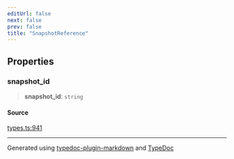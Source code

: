 ```yaml
---
editUrl: false
next: false
prev: false
title: "SnapshotReference"
---
```


## Properties

### snapshot\_id

> **snapshot\_id**: `string`

#### Source

[types.ts:941](https://github.com/fostertheweb/spotify-web-sdk/blob/9d7441b/src/types.ts#L941)

***

Generated using [typedoc-plugin-markdown](https://www.npmjs.com/package/typedoc-plugin-markdown) and [TypeDoc](https://typedoc.org/)
